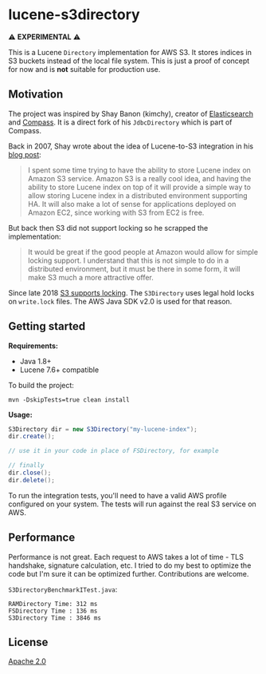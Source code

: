 # lucene-s3directory

:warning: **EXPERIMENTAL** :warning:

This is a Lucene `Directory` implementation for AWS S3. It stores indices in S3 buckets instead of the local file system.
This is just a proof of concept for now and is **not** suitable for production use.

## Motivation

The project was inspired by Shay Banon (kimchy), creator of [Elasticsearch](https://github.com/elastic/elasticsearch)
and [Compass](http://www.compass-project.org/). It is a direct fork of his `JdbcDirectory` which is part of Compass.

Back in 2007, Shay wrote about the idea of Lucene-to-S3 integration in his
[blog post](https://github.com/kimchy/kimchy.github.com/blob/master/_posts/2007-11-16-lucene-and-amazon-s3.textile):

> I spent some time trying to have the ability to store Lucene index on Amazon S3 service. Amazon S3 is a really cool
> idea, and having the ability to store Lucene index on top of it will provide a simple way to allow storing Lucene
> index in a distributed environment supporting HA. It will also make a lot of sense for applications deployed on
> Amazon EC2, since working with S3 from EC2 is free.

But back then S3 did not support locking so he scrapped the implementation:

> It would be great if the good people at Amazon would allow for simple locking support. I understand that this is not
> simple to do in a distributed environment, but it must be there in some form, it will make S3 much a more attractive offer.

Since late 2018 [S3 supports locking](https://docs.aws.amazon.com/AmazonS3/latest/dev/object-lock-overview.html).
The `S3Directory` uses legal hold locks on `write.lock` files. The AWS Java SDK v2.0 is used for that reason.

## Getting started

**Requirements:**

- Java 1.8+
- Lucene 7.6+ compatible

To build the project:
```
mvn -DskipTests=true clean install
```

**Usage:**

```java
S3Directory dir = new S3Directory("my-lucene-index");
dir.create();

// use it in your code in place of FSDirectory, for example

// finally
dir.close();
dir.delete();
```

To run the integration tests, you'll need to have a valid AWS profile configured on your system. The tests will
run against the real S3 service on AWS.

## Performance

Performance is not great. Each request to AWS takes a lot of time - TLS handshake, signature calculation, etc.
I tried to do my best to optimize the code but I'm sure it can be optimized further. Contributions are welcome.

`S3DirectoryBenchmarkITest.java`:
```
RAMDirectory Time: 312 ms
FSDirectory Time : 136 ms
S3Directory Time : 3846 ms
```

## License

[Apache 2.0](LICENSE)




